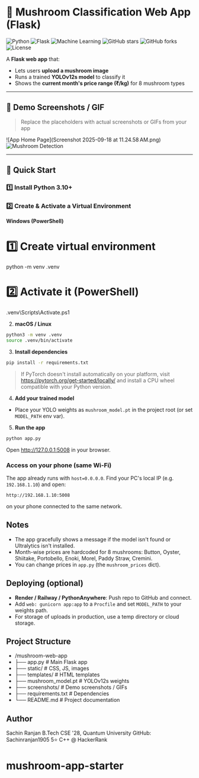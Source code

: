 # 🍄 Mushroom Classification Web App (Flask)

![Python](https://img.shields.io/badge/Python-3776AB?style=for-the-badge&logo=python&logoColor=white)
![Flask](https://img.shields.io/badge/Flask-000000?style=for-the-badge&logo=flask&logoColor=white)
![Machine Learning](https://img.shields.io/badge/Machine%20Learning-F7931E?style=for-the-badge&logo=machinelearning&logoColor=white)
![GitHub stars](https://img.shields.io/github/stars/Sachinranjan1905/mushroom-app?style=social)
![GitHub forks](https://img.shields.io/github/forks/Sachinranjan1905/mushroom-app?style=social)
![License](https://img.shields.io/badge/License-MIT-green)

A **Flask web app** that:  
- Lets users **upload a mushroom image**  
- Runs a trained **YOLOv12s model** to classify it  
- Shows the **current month's price range (₹/kg)** for 8 mushroom types

---

## 🔹 Demo Screenshots / GIF

> Replace the placeholders with actual screenshots or GIFs from your app

![App Home Page](Screenshot 2025-09-18 at 11.24.58 AM.png)  
![Mushroom Detection](screenshots/detection.gif)  

---

## 🔹 Quick Start

### 1️⃣ Install Python 3.10+

### 2️⃣ Create & Activate a Virtual Environment

**Windows (PowerShell)**
# 1️⃣ Create virtual environment
python -m venv .venv

# 2️⃣ Activate it (PowerShell)
.venv\Scripts\Activate.ps1



2) **macOS / Linux**
```bash
python3 -m venv .venv
source .venv/bin/activate
```

3) **Install dependencies**
```bash
pip install -r requirements.txt
```

> If PyTorch doesn't install automatically on your platform, visit https://pytorch.org/get-started/locally/ and install a CPU wheel compatible with your Python version.

4) **Add your trained model**
- Place your YOLO weights as `mushroom_model.pt` in the project root (or set `MODEL_PATH` env var).

5) **Run the app**
```bash
python app.py
```
Open http://127.0.0.1:5008 in your browser.

### Access on your phone (same Wi‑Fi)
The app already runs with `host=0.0.0.0`. Find your PC's local IP (e.g. `192.168.1.10`) and open:
```
http://192.168.1.10:5008
```
on your phone connected to the same network.

## Notes

- The app gracefully shows a message if the model isn't found or Ultralytics isn't installed.
- Month-wise prices are hardcoded for 8 mushrooms: Button, Oyster, Shiitake, Portobello, Enoki, Morel, Paddy Straw, Cremini.
- You can change prices in `app.py` (the `mushroom_prices` dict).

## Deploying (optional)

- **Render / Railway / PythonAnywhere**: Push repo to GitHub and connect.
- Add `web: gunicorn app:app` to a `Procfile` and set `MODEL_PATH` to your weights path.
- For storage of uploads in production, use a temp directory or cloud storage.
## Project Structure
 - /mushroom-web-app
 - ├── app.py                 # Main Flask app
 - ├── static/                # CSS, JS, images
 - ├── templates/             # HTML templates
 - ├── mushroom_model.pt      # YOLOv12s weights
 - ├── screenshots/           # Demo screenshots / GIFs
 - ├── requirements.txt       # Dependencies
 - └── README.md              # Project documentation
## Author
Sachin Ranjan
B.Tech CSE '28, Quantum University
GitHub: Sachinranjan1905
5⭐ C++ @ HackerRank

# mushroom-app-starter

